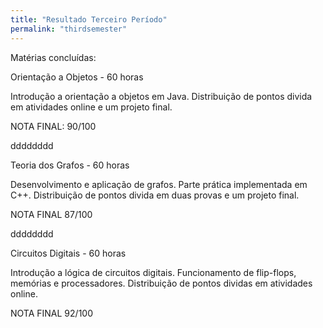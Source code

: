 ```yaml
---
title: "Resultado Terceiro Período"
permalink: "thirdsemester"
---
```


Matérias concluídas:

Orientação a Objetos - 60 horas

Introdução a orientação a objetos em Java.
Distribuição de pontos divida em atividades online e um projeto final.

NOTA FINAL: 90/100

dddddddd

Teoria dos Grafos - 60 horas

Desenvolvimento e aplicação de grafos. Parte prática implementada em C++.
Distribuição de pontos divida em duas provas e um projeto final.

NOTA FINAL 87/100

dddddddd

Circuitos Digitais - 60 horas

Introdução a lógica de circuitos digitais. Funcionamento de flip-flops, memórias e processadores.
Distribuição de pontos dividas em atividades online.

NOTA FINAL 92/100